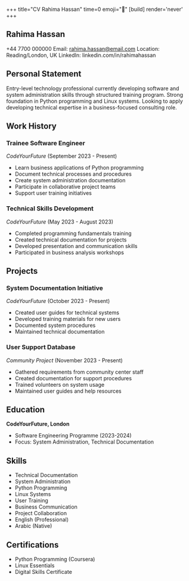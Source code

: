 +++
title="CV Rahima Hassan"
time=0
emoji="📝"
[build]
render='never'
+++

## Rahima Hassan

+44 7700 000000
Email: rahima.hassan@email.com
Location: Reading/London, UK
LinkedIn: linkedin.com/in/rahimahassan

## Personal Statement

Entry-level technology professional currently developing software and system administration skills through structured training program. Strong foundation in Python programming and Linux systems. Looking to apply developing technical expertise in a business-focused consulting role.

## Work History

### Trainee Software Engineer

_CodeYourFuture_ (September 2023 - Present)

- Learn business applications of Python programming
- Document technical processes and procedures
- Create system administration documentation
- Participate in collaborative project teams
- Support user training initiatives

### Technical Skills Development

_CodeYourFuture_ (May 2023 - August 2023)

- Completed programming fundamentals training
- Created technical documentation for projects
- Developed presentation and communication skills
- Participated in business analysis workshops

## Projects

### System Documentation Initiative

_CodeYourFuture_ (October 2023 - Present)

- Created user guides for technical systems
- Developed training materials for new users
- Documented system procedures
- Maintained technical documentation

### User Support Database

_Community Project_ (November 2023 - Present)

- Gathered requirements from community center staff
- Created documentation for support procedures
- Trained volunteers on system usage
- Maintained user guides and help resources

## Education

**CodeYourFuture, London**

- Software Engineering Programme (2023-2024)
- Focus: System Administration, Technical Documentation

## Skills

- Technical Documentation
- System Administration
- Python Programming
- Linux Systems
- User Training
- Business Communication
- Project Collaboration
- English (Professional)
- Arabic (Native)

## Certifications

- Python Programming (Coursera)
- Linux Essentials
- Digital Skills Certificate
